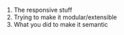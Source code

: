 1. The responsive stuff
2. Trying to make it modular/extensible
3. What you did to make it semantic
